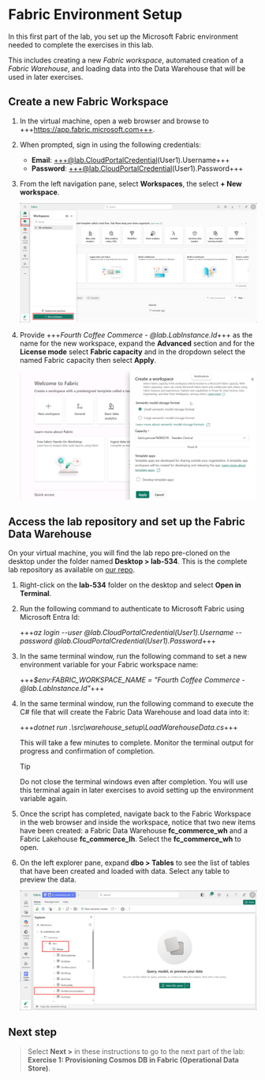 # Fabric Environment Setup

In this first part of the lab, you set up the Microsoft Fabric environment needed to complete the exercises in this lab.

This includes creating a new *Fabric workspace*, automated creation of a *Fabric Warehouse*, and loading data into the Data Warehouse that will be used in later exercises.

## Create a new Fabric Workspace

1. In the virtual machine, open a web browser and browse to +++https://app.fabric.microsoft.com+++.

1. When prompted, sign in using the following credentials:

   - **Email**: +++@lab.CloudPortalCredential(User1).Username+++
   - **Password**: +++@lab.CloudPortalCredential(User1).Password+++

1. From the left navigation pane, select **Workspaces**, the select **+ New workspace**.

    ![Screenshot showing how to create a new workspace in Microsoft Fabric](media/create-new-workspace.png)

1. Provide +++*Fourth Coffee Commerce - @lab.LabInstance.Id*+++ as the name for the new workspace, expand the **Advanced** section and for the **License mode** select **Fabric capacity** and in the dropdown select the named Fabric capacity then select **Apply**.

    ![Screenshot showing how to configure the new workspace in Microsoft Fabric](media/configure-new-workspace.png) <!--TODO: No screenshot yet add later-->

## Access the lab repository and set up the Fabric Data Warehouse

On your virtual machine, you will find the lab repo pre-cloned on the desktop under the folder named **Desktop > lab-534**. This is the complete lab repository as available on [our repo](https://aka.ms/). <!--TODO: Add aka.ms link to repo-->

1. Right-click on the **lab-534** folder on the desktop and select **Open in Terminal**.

1. Run the following command to authenticate to Microsoft Fabric using Microsoft Entra Id:

    +++*az login --user @lab.CloudPortalCredential(User1).Username --password @lab.CloudPortalCredential(User1).Password*+++

1. In the same terminal window, run the following command to set a new environment variable for your Fabric workspace name:

    +++*$env:FABRIC_WORKSPACE_NAME = "Fourth Coffee Commerce - @lab.LabInstance.Id"*+++

1. In the same terminal window, run the following command to execute the C# file that will create the Fabric Data Warehouse and load data into it:

    +++*dotnet run .\src\warehouse_setup\LoadWarehouseData.cs*+++

    This will take a few minutes to complete. Monitor the terminal output for progress and confirmation of completion.

    > [!TIP]
    > Do not close the terminal windows even after completion. You will use this terminal again in later exercises to avoid setting up the environment variable again.

1. Once the script has completed, navigate back to the Fabric Workspace in the web browser and inside the workspace, notice that two new items have been created: a Fabric Data Warehouse **fc_commerce_wh** and a Fabric Lakehouse **fc_commerce_lh**. Select the **fc_commerce_wh** to open.

1. On the left explorer pane, expand **dbo > Tables** to see the list of tables that have been created and loaded with data. Select any table to preview the data.

    ![Screenshot showing the tables in the Fabric Data Warehouse](media/warehouse-tables.png)

## Next step

> Select **Next >** in these instructions to go to the next part of the lab: **Exercise 1: Provisioning Cosmos DB in Fabric (Operational Data Store)**.

